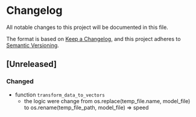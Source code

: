 # Changelog

All notable changes to this project will be documented in this file.

The format is based on [Keep a Changelog](https://keepachangelog.com/en/1.0.0/),
and this project adheres to [Semantic Versioning](https://semver.org/spec/v2.0.0.html).

## [Unreleased]

### Changed
- function `transform_data_to_vectors`
    - the logic were change from  os.replace(temp_file.name, model_file) to
os.rename(temp_file_path, model_file) => speed
